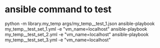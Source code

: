 # ansible command to test
python -m library.my_temp args/my_temp__test_1.json
ansible-playbook my_temp__test_set_1.yml -e "vm_name=localhost"
ansible-playbook my_temp__test_set_2.yml -e "vm_name=localhost"
ansible-playbook my_temp__test_set_3.yml -e "vm_name=localhost"
